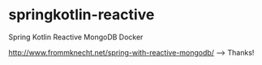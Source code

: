 # springkotlin-reactive
Spring Kotlin Reactive MongoDB Docker

http://www.frommknecht.net/spring-with-reactive-mongodb/ --> Thanks!








